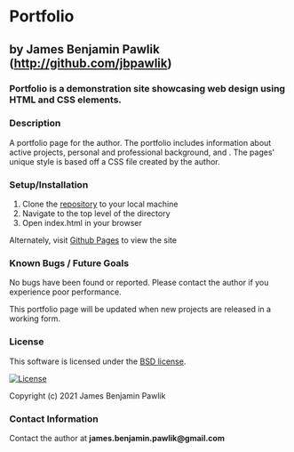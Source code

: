 # Portfolio
## by James Benjamin Pawlik (http://github.com/jbpawlik)

### Portfolio is a demonstration site showcasing web design using HTML and CSS elements.

### __Description__
A portfolio page for the author. The portfolio includes information about active projects, personal and professional background, and . The pages' unique style is based off a CSS file created by the author.

### __Setup/Installation__
1. Clone the [repository](http://github.com/jbpawlik/portfolio) to your local machine
2. Navigate to the top level of the directory
3. Open index.html in your browser

Alternately, visit [Github Pages](http://jbpawlik.github.io/portfolio) to view the site

### __Known Bugs / Future Goals__
No bugs have been found or reported. Please contact the author if you experience poor performance.

This portfolio page will be updated when new projects are released in a working form.

### __License__
This software is licensed under the [BSD license](license.txt).

[![License](https://img.shields.io/badge/License-BSD%202--Clause-orange.svg)](https://opensource.org/licenses/BSD-2-Clause)

Copyright (c) 2021 James Benjamin Pawlik

### __Contact Information__
Contact the author at __james.benjamin.pawlik@gmail.com__
